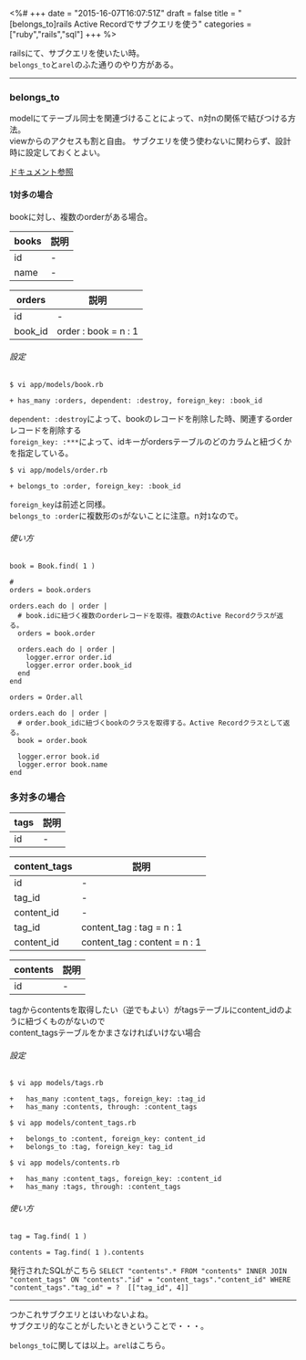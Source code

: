<%#
+++
date = "2015-16-07T16:07:51Z"
draft = false
title = "[belongs_to]rails Active Recordでサブクエリを使う"
categories = ["ruby","rails","sql"]
+++
%>

railsにて、サブクエリを使いたい時。<br>
`belongs_to`と`arel`のふた通りのやり方がある。<br>


************

### belongs_to

modelにてテーブル同士を関連づけることによって、n対nの関係で結びつける方法。<br>
viewからのアクセスも割と自由。
サブクエリを使う使わないに関わらず、設計時に設定しておくとよい。

<a href="http://railsdoc.com/references/belongs_to">ドキュメント参照</a>



#### 1対多の場合

bookに対し、複数のorderがある場合。

| books | 説明 |
| --- | --- |
| id | - |
| name | - |

| orders | 説明 |
| --- | --- |
| id | - |
| book_id | order : book = n : 1 |



###### 設定

```
$ vi app/models/book.rb

+ has_many :orders, dependent: :destroy, foreign_key: :book_id
```

`dependent: :destroy`によって、bookのレコードを削除した時、関連するorderレコードを削除する<br>
`foreign_key: :***`によって、idキーがordersテーブルのどのカラムと紐づくかを指定している。


```
$ vi app/models/order.rb

+ belongs_to :order, foreign_key: :book_id
```

`foreign_key`は前述と同様。<br>
`belongs_to :order`に複数形の`s`がないことに注意。n対`1`なので。



###### 使い方

```
book = Book.find( 1 )

# 
orders = book.orders

orders.each do | order |
  # book.idに紐づく複数のorderレコードを取得。複数のActive Recordクラスが返る。
  orders = book.order

  orders.each do | order |
    logger.error order.id
    logger.error order.book_id
  end
end
```

```
orders = Order.all

orders.each do | order |
  # order.book_idに紐づくbookのクラスを取得する。Active Recordクラスとして返る。
  book = order.book

  logger.error book.id
  logger.error book.name
end
```

### 多対多の場合

| tags | 説明 |
| --- | --- |
| id | - |

| content_tags | 説明 |
| --- | --- |
| id | - |
| tag_id | - |
| content_id | - |
| tag_id | content_tag : tag = n : 1 |
| content_id | content_tag : content = n : 1 |

| contents | 説明 |
| --- | --- |
| id | - |

tagからcontentsを取得したい（逆でもよい）がtagsテーブルにcontent_idのように紐づくものがないので<br>
content_tagsテーブルをかまさなければいけない場合

###### 設定

```
$ vi app models/tags.rb

+   has_many :content_tags, foreign_key: :tag_id
+   has_many :contents, through: :content_tags
```

```
$ vi app models/content_tags.rb

+   belongs_to :content, foreign_key: content_id
+   belongs_to :tag, foreign_key: tag_id
```

```
$ vi app models/contents.rb

+   has_many :content_tags, foreign_key: :content_id
+   has_many :tags, through: :content_tags
```


###### 使い方

```
tag = Tag.find( 1 )

contents = Tag.find( 1 ).contents
```

発行されたSQLがこちら
`SELECT "contents".* FROM "contents" INNER JOIN "content_tags" ON "contents"."id" = "content_tags"."content_id" WHERE "content_tags"."tag_id" = ?  [["tag_id", 4]]`

***********

つかこれサブクエリとはいわないよね。<br>
サブクエリ的なことがしたいときということで・・・。

`belongs_to`に関しては以上。`arel`はこちら。<br>

